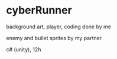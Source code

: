 # cyberRunner

background art, player, coding done by me

enemy and bullet sprites by my partner

c# (unity), 12h
